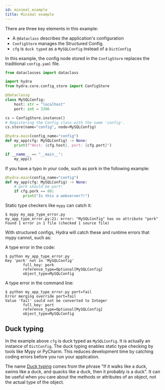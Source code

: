 ```yaml
---
id: minimal_example
title: Minimal example
---
```


There are three key elements in this example:
- A `@dataclass` describes the application's configuration
- `ConfigStore` manages the Structured Config. 
- `cfg` is `duck typed` as a `MySQLConfig` instead of a `DictConfig` 

In this example, the config node stored in the `ConfigStore` replaces the traditional `config.yaml` file. 

```python
from dataclasses import dataclass

import hydra
from hydra.core.config_store import ConfigStore

@dataclassg
class MySQLConfig:
    host: str = "localhost"
    port: int = 3306

cs = ConfigStore.instance()
# Registering the Config class with the name 'config'. 
cs.store(name="config", node=MySQLConfig)

@hydra.main(config_name="config")
def my_app(cfg: MySQLConfig) -> None:
    print(f"Host: {cfg.host}, port: {cfg.port}")

if __name__ == "__main__":
    my_app()
```

If you have a typo in your code, such as pork in the following example:
```python
@hydra.main(config_name="config")
def my_app(cfg: MySQLConfig) -> None:
    # pork should be port!
    if cfg.pork == 80:
        print("Is this a webserver?!")
```

Static type checkers like `mypy` can catch it:
```
$ mypy my_app_type_error.py
my_app_type_error.py:21: error: "MySQLConfig" has no attribute "pork"
Found 1 error in 1 file (checked 1 source file)
```

With structured configs, Hydra will catch these and runtime errors that mypy cannot, such as:

A type error in the code:
```
$ python my_app_type_error.py
Key 'pork' not in 'MySQLConfig'
        full_key: pork
        reference_type=Optional[MySQLConfig]
        object_type=MySQLConfig
```

A type error in the command line:
```
$ python my_app_type_error.py port=fail
Error merging override port=fail
Value 'fail' could not be converted to Integer
        full_key: port
        reference_type=Optional[MySQLConfig]
        object_type=MySQLConfig
```

## Duck typing

In the example above `cfg` is duck typed as `MySQLConfig`.
It is actually an instance of `DictConfig`. The duck typing enables static type checking by tools like Mypy or PyCharm.
This reduces development time by catching coding errors before you run your application.

The name [Duck typing](https://en.wikipedia.org/wiki/Duck_typing) comes from the phrase "If it walks like a duck, swims like a duck, and quacks like a duck, then it probably is a duck".
It can be useful when you care about the methods or attributes of an object, not the actual type of the object.
